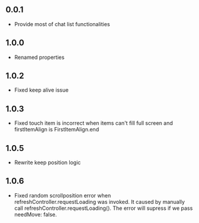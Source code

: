 ## 0.0.1
* Provide most of chat list functionalities
## 1.0.0
* Renamed properties

## 1.0.2
* Fixed keep alive issue

## 1.0.3
* Fixed touch item is incorrect when items can't fill full screen and firstItemAlign is FirstItemAlign.end

## 1.0.5
* Rewrite keep position logic

## 1.0.6
* Fixed random scrollposition error when refreshController.requestLoading was invoked. It caused by manually call refreshController.requestLoading(). The error will supress if we pass needMove: false.